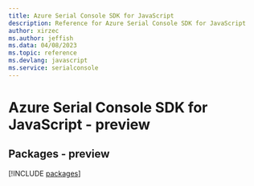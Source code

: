 ```yaml
---
title: Azure Serial Console SDK for JavaScript
description: Reference for Azure Serial Console SDK for JavaScript
author: xirzec
ms.author: jeffish
ms.data: 04/08/2023
ms.topic: reference
ms.devlang: javascript
ms.service: serialconsole
---
```

# Azure Serial Console SDK for JavaScript - preview
## Packages - preview
[!INCLUDE [packages](serial-console-index.md)]